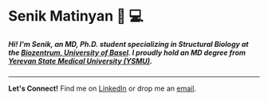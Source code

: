 # Senik Matinyan :microscope: :computer:

##### Hi! I'm Senik, an MD, Ph.D. student specializing in **Structural Biology** at the [Biozentrum, University of Basel](https://www.biozentrum.unibas.ch/).  I proudly hold an MD degree from [Yerevan State Medical University (YSMU)](https://ysmu.am/).
---

**Let's Connect!** Find me on [LinkedIn](https://www.linkedin.com/in/senik-matinyan/) or drop me an [email](senik.matinyan@gmail.com).

